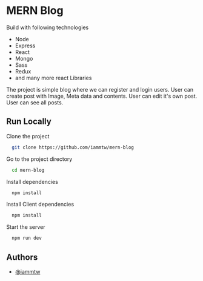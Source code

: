 
# MERN Blog

Build with following technologies
- Node
- Express
- React
- Mongo
- Sass
- Redux
- and many more react Libraries

The project is simple blog where we can register and login users. User can create post with Image, Meta data and contents. User can edit it's own post. User can see all posts.



## Run Locally

Clone the project

```bash
  git clone https://github.com/iammtw/mern-blog
```

Go to the project directory

```bash
  cd mern-blog
```

Install dependencies

```bash
  npm install
```

Install Client dependencies

```bash
  npm install
```

Start the server

```bash
  npm run dev
```

  
## Authors

- [@iammtw](https://www.github.com/iammtw)

  
